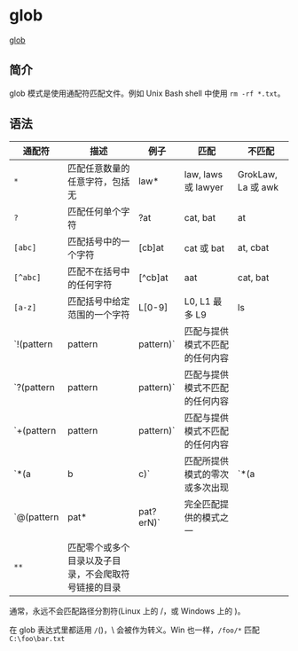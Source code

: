 # glob

[glob](https://www.npmjs.com/package/glob)

## 简介

glob 模式是使用通配符匹配文件。例如 Unix Bash shell 中使用 `rm -rf *.txt`。

## 语法

|  通配符 | 描述| 例子 | 匹配| 不匹配
|  ----  | ----  | ---- | ---- | ---- |
| `*`  | 匹配任意数量的任意字符，包括无| law*| law, laws 或 lawyer| GrokLaw, La 或 awk|
| `?`  | 匹配任何单个字符| ?at| cat, bat | at |
| `[abc]`  | 匹配括号中的一个字符 | [cb]at| cat 或 bat | at, cbat |
| `[^abc]`  | 匹配不在括号中的任何字符 | [^cb]at| aat | cat, bat |
| `[a-z]`  | 匹配括号中给定范围的一个字符| L[0-9]| L0, L1 最多 L9 | ls |
| `!(pattern|pattern|pattern)`  | 匹配与提供模式不匹配的任何内容|| | |
| `?(pattern|pattern|pattern)`  | 匹配与提供模式不匹配的任何内容|| | |
| `+(pattern|pattern|pattern)`  | 匹配与提供模式不匹配的任何内容|| | |
| `*(a|b|c)`  | 匹配所提供模式的零次或多次出现| `*(a|b|c)` | a, aa, ab, bc| ad |
| `@(pattern|pat*|pat?erN)`  | 完全匹配提供的模式之一|| | |
| `**`  | 匹配零个或多个目录以及子目录，不会爬取符号链接的目录|| | |

通常，永远不会匹配路径分割符(Linux 上的 /，或 Windows 上的 \)。


在 glob 表达式里都适用 `/`()，\ 会被作为转义。Win 也一样，`/foo/*` 匹配 `C:\foo\bar.txt`
